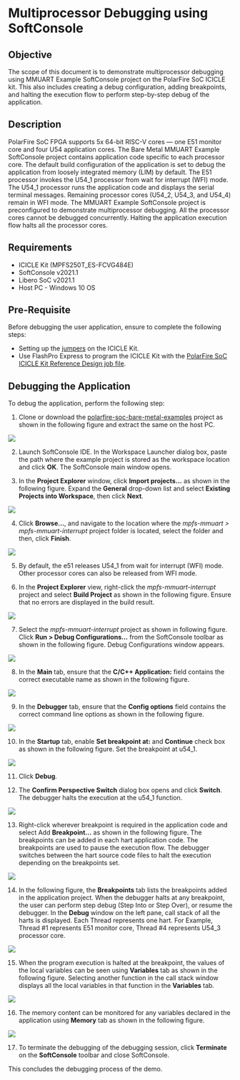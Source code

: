 # Multiprocessor Debugging using SoftConsole

## Objective

The scope of this document is to demonstrate multiprocessor debugging using MMUART Example SoftConsole project on the PolarFire SoC ICICLE kit. This also includes creating a debug configuration, adding breakpoints, and halting the execution flow to perform step-by-step debug of the application.

## Description

PolarFire SoC FPGA supports 5x 64-bit RISC-V cores — one E51 monitor core and four U54 application cores. The Bare Metal MMUART Example SoftConsole project contains application code specific to each processor core. The default build configuration of the application is set to debug the application from loosely integrated memory (LIM) by default. The E51 processor invokes the U54_1 processor from wait for interrupt (WFI) mode. The U54_1 processor runs the application code and displays the serial terminal messages. Remaining processor cores (U54_2, U54_3, and U54_4) remain in WFI mode. The MMUART Example SoftConsole project is preconfigured to demonstrate multiprocessor debugging. All the processor cores cannot be debugged concurrently. Halting the application execution flow halts all the processor cores. 

## Requirements
- ICICLE Kit (MPFS250T_ES-FCVG484E)
- SoftConsole v2021.1
- Libero SoC v2021.1
- Host PC - Windows 10 OS

## Pre-Requisite

Before debugging the user application, ensure to complete the following steps:

- Setting up the [jumpers](https://github.com/polarfire-soc/polarfire-soc-documentation/blob/master/boards/mpfs-icicle-kit-es/updating-icicle-kit/updating-icicle-kit-design-and-linux.md) on the ICICLE Kit.
- Use FlashPro Express to program the ICICLE Kit with the [PolarFire SoC ICICLE Kit Reference Design job file](https://github.com/polarfire-soc/polarfire-soc-documentation/blob/master/boards/mpfs-icicle-kit-es/updating-icicle-kit/updating-icicle-kit-design-and-linux.md).

## Debugging the Application

To debug the application, perform the following step: 

1. Clone or download the [polarfire-soc-bare-metal-examples](https://github.com/polarfire-soc/polarfire-soc-bare-metal-examples) project as shown in the following figure and extract the same on the host PC.

![](./images/download_project.png)
 
2. Launch SoftConsole IDE. In the Workspace Launcher dialog box, paste the path where the example project is stored as the workspace location and click **OK**. The SoftConsole main window opens.

3. In the **Project Explorer** window, click **Import projects...** as shown in the following figure. Expand the **General** drop-down list and select **Existing Projects into Workspace**, then click **Next**.  

![](./images/importing_softconsole_project.png)

4. Click **Browse...**, and navigate to the location where the *mpfs-mmuart > mpfs-mmuart-interrupt* project folder is located, select the folder and then, click **Finish**. 

![](./images/import_Projects_window.png)

5. By default, the e51 releases U54_1 from wait for interrupt (WFI) mode. Other processor cores can also be released from WFI mode. 

6. In the **Project Explorer** view, right-click the *mpfs-mmuart-interrupt* project and select **Build Project** as shown in the following figure. Ensure that no errors are displayed in the build result.

![](./images/build_project_v2.png)

7. Select the *mpfs-mmuart-interrupt* project as shown in following figure. Click **Run > Debug Configurations...** from the SoftConsole toolbar as shown in the following figure. Debug Configurations window appears.

![](./images/run_debug_configuration_v2.png)
 
8. In the **Main** tab, ensure that the **C/C++ Application:** field contains the correct executable name as shown in the following figure. 

![](./images/main_tab.png)

9. In the **Debugger** tab, ensure that the **Config options** field contains the correct command line options as shown in the following figure.

![](./images/debugger_tab_v2.png)
 
10. In the **Startup** tab, enable **Set breakpoint at:** and **Continue** check box as shown in the following figure. Set the breakpoint at u54_1.   

![](./images/breakpoint_set_u54_1.png)

11. Click **Debug**.

12. The **Confirm Perspective Switch** dialog box opens and click **Switch**. The debugger halts the execution at the u54_1 function.

![](./images/halts_the_execution_at_e51_v3.png)
  
13. Right-click wherever breakpoint is required in the application code and select Add **Breakpoint...** as shown in the following figure. The breakpoints can be added in each hart application code. The breakpoints are used to pause the execution flow. The debugger switches between the hart source code files to halt the execution depending on the breakpoints set. 

![](./images/add_breakpoint_v2.png)

14. In the following figure, the **Breakpoints** tab lists the breakpoints added in the application project. When the debugger halts at any breakpoint, the user can perform step debug (Step Into or Step Over), or resume the debugger. In the **Debug** window on the left pane, call stack of all the harts is displayed. Each Thread represents one hart. For Example, Thread #1 represents E51 monitor core, Thread #4 represents U54_3 processor core. 

![](./images/breakpoint_added_v3.png)

15. When the program execution is halted at the breakpoint, the values of the local variables can be seen using **Variables** tab as shown in the following figure. Selecting another function in the call stack window displays all the local variables in that function in the **Variables** tab.

![](./images/hartid_1_U54_1_v3.png)

16. The memory content can be monitored for any variables declared in the application using **Memory** tab as shown in the following figure. 

![](./images/memory_window_v2.png)

17. To terminate the debugging of the debugging session, click **Terminate** on the **SoftConsole** toolbar and close SoftConsole.

This concludes the debugging process of the demo.
